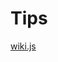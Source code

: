 <!-- TITLE: Tips -->
<!-- SUBTITLE: A quick summary of Tips -->

# Tips

[wiki.js](/notes/tips/wiki-js)